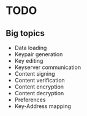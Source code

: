 # TODO

## Big topics

* Data loading
* Keypair generation
* Key editing
* Keyserver communication
* Content signing
* Content verification
* Content encryption
* Content decryption
* Preferences
* Key-Address mapping
